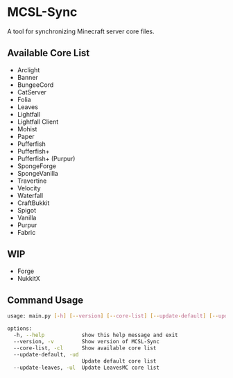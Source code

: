 # MCSL-Sync

A tool for synchronizing Minecraft server core files.

## Available Core List

- Arclight
- Banner
- BungeeCord
- CatServer
- Folia
- Leaves
- Lightfall
- Lightfall Client
- Mohist
- Paper
- Pufferfish
- Pufferfish+
- Pufferfish+ (Purpur)
- SpongeForge
- SpongeVanilla
- Travertine
- Velocity
- Waterfall
- CraftBukkit
- Spigot
- Vanilla
- Purpur
- Fabric

## WIP

- Forge
- NukkitX

## Command Usage

```bash
usage: main.py [-h] [--version] [--core-list] [--update-default] [--update-leaves]

options:
  -h, --help            show this help message and exit
  --version, -v         Show version of MCSL-Sync
  --core-list, -cl      Show available core list
  --update-default, -ud
                        Update default core list
  --update-leaves, -ul  Update LeavesMC core list
```
